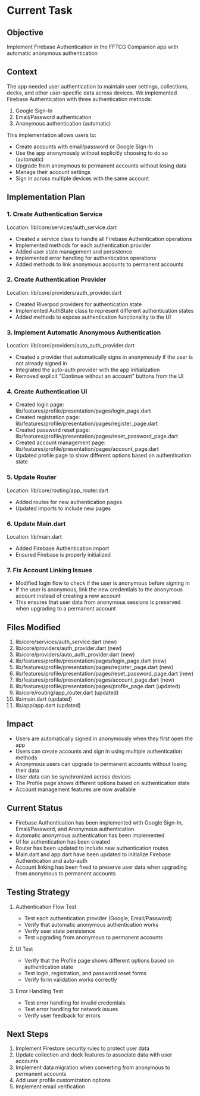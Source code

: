 # Current Task

## Objective

Implement Firebase Authentication in the FFTCG Companion app with automatic anonymous authentication

## Context

The app needed user authentication to maintain user settings, collections, decks, and other user-specific data across devices. We implemented Firebase Authentication with three authentication methods:

1. Google Sign-In
2. Email/Password authentication
3. Anonymous authentication (automatic)

This implementation allows users to:

- Create accounts with email/password or Google Sign-In
- Use the app anonymously without explicitly choosing to do so (automatic)
- Upgrade from anonymous to permanent accounts without losing data
- Manage their account settings
- Sign in across multiple devices with the same account

## Implementation Plan

### 1. Create Authentication Service

Location: lib/core/services/auth_service.dart

- Created a service class to handle all Firebase Authentication operations
- Implemented methods for each authentication provider
- Added user state management and persistence
- Implemented error handling for authentication operations
- Added methods to link anonymous accounts to permanent accounts

### 2. Create Authentication Provider

Location: lib/core/providers/auth_provider.dart

- Created Riverpod providers for authentication state
- Implemented AuthState class to represent different authentication states
- Added methods to expose authentication functionality to the UI

### 3. Implement Automatic Anonymous Authentication

Location: lib/core/providers/auto_auth_provider.dart

- Created a provider that automatically signs in anonymously if the user is not already signed in
- Integrated the auto-auth provider with the app initialization
- Removed explicit "Continue without an account" buttons from the UI

### 4. Create Authentication UI

- Created login page: lib/features/profile/presentation/pages/login_page.dart
- Created registration page: lib/features/profile/presentation/pages/register_page.dart
- Created password reset page: lib/features/profile/presentation/pages/reset_password_page.dart
- Created account management page: lib/features/profile/presentation/pages/account_page.dart
- Updated profile page to show different options based on authentication state

### 5. Update Router

Location: lib/core/routing/app_router.dart

- Added routes for new authentication pages
- Updated imports to include new pages

### 6. Update Main.dart

Location: lib/main.dart

- Added Firebase Authentication import
- Ensured Firebase is properly initialized

### 7. Fix Account Linking Issues

- Modified login flow to check if the user is anonymous before signing in
- If the user is anonymous, link the new credentials to the anonymous account instead of creating a new account
- This ensures that user data from anonymous sessions is preserved when upgrading to a permanent account

## Files Modified

1. lib/core/services/auth_service.dart (new)
2. lib/core/providers/auth_provider.dart (new)
3. lib/core/providers/auto_auth_provider.dart (new)
4. lib/features/profile/presentation/pages/login_page.dart (new)
5. lib/features/profile/presentation/pages/register_page.dart (new)
6. lib/features/profile/presentation/pages/reset_password_page.dart (new)
7. lib/features/profile/presentation/pages/account_page.dart (new)
8. lib/features/profile/presentation/pages/profile_page.dart (updated)
9. lib/core/routing/app_router.dart (updated)
10. lib/main.dart (updated)
11. lib/app/app.dart (updated)

## Impact

- Users are automatically signed in anonymously when they first open the app
- Users can create accounts and sign in using multiple authentication methods
- Anonymous users can upgrade to permanent accounts without losing their data
- User data can be synchronized across devices
- The Profile page shows different options based on authentication state
- Account management features are now available

## Current Status

- Firebase Authentication has been implemented with Google Sign-In, Email/Password, and Anonymous authentication
- Automatic anonymous authentication has been implemented
- UI for authentication has been created
- Router has been updated to include new authentication routes
- Main.dart and app.dart have been updated to initialize Firebase Authentication and auto-auth
- Account linking has been fixed to preserve user data when upgrading from anonymous to permanent accounts

## Testing Strategy

1. Authentication Flow Test
   - Test each authentication provider (Google, Email/Password)
   - Verify that automatic anonymous authentication works
   - Verify user state persistence
   - Test upgrading from anonymous to permanent accounts

2. UI Test
   - Verify that the Profile page shows different options based on authentication state
   - Test login, registration, and password reset forms
   - Verify form validation works correctly

3. Error Handling Test
   - Test error handling for invalid credentials
   - Test error handling for network issues
   - Verify user feedback for errors

## Next Steps

1. Implement Firestore security rules to protect user data
2. Update collection and deck features to associate data with user accounts
3. Implement data migration when converting from anonymous to permanent accounts
4. Add user profile customization options
5. Implement email verification
